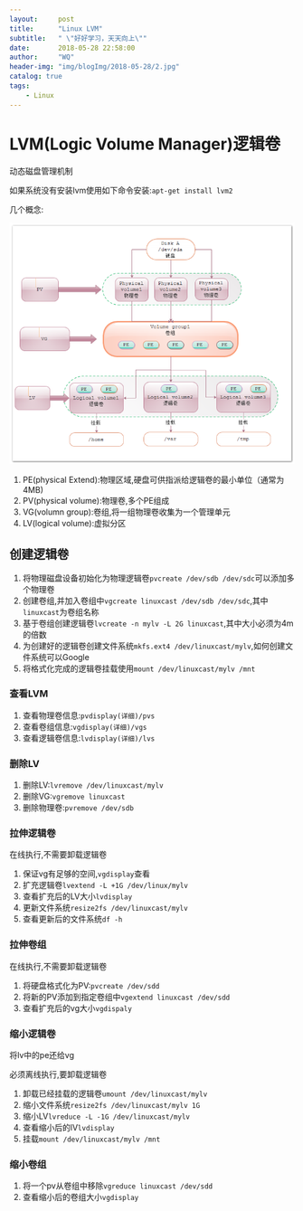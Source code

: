 ```yaml
---
layout:     post
title:      "Linux LVM"
subtitle:   " \"好好学习，天天向上\""
date:       2018-05-28 22:58:00
author:     "WQ"
header-img: "img/blogImg/2018-05-28/2.jpg"
catalog: true
tags:
    - Linux
---
```



# LVM(Logic Volume Manager)逻辑卷

动态磁盘管理机制

如果系统没有安装lvm使用如下命令安装:`apt-get install lvm2`

几个概念:

![](img/blogImg/2018-05-28/lvm1.png)



1. PE(physical Extend):物理区域,硬盘可供指派给逻辑卷的最小单位（通常为4MB)
1. PV(physical volume):物理卷,多个PE组成
1. VG(volumn group):卷组,将一组物理卷收集为一个管理单元
1. LV(logical volume):虚拟分区


## 创建逻辑卷

1. 将物理磁盘设备初始化为物理逻辑卷`pvcreate /dev/sdb /dev/sdc`可以添加多个物理卷
1. 创建卷组,并加入卷组中`vgcreate linuxcast /dev/sdb /dev/sdc`,其中`linuxcast`为卷组名称
1. 基于卷组创建逻辑卷`lvcreate -n mylv -L 2G linuxcast`,其中大小必须为4m的倍数
1. 为创建好的逻辑卷创建文件系统`mkfs.ext4 /dev/linuxcast/mylv`,如何创建文件系统可以Google
1. 将格式化完成的逻辑卷挂载使用`mount /dev/linuxcast/mylv /mnt`

### 查看LVM

1. 查看物理卷信息:`pvdisplay(详细)/pvs`
1. 查看卷组信息:`vgdisplay(详细)/vgs`
1. 查看逻辑卷信息:`lvdisplay(详细)/lvs`

### 删除LV

1. 删除LV:`lvremove /dev/linuxcast/mylv`
1. 删除VG:`vgremove linuxcast`
1. 删除物理卷:`pvremove /dev/sdb`

### 拉伸逻辑卷

在线执行,不需要卸载逻辑卷

1. 保证vg有足够的空间,`vgdisplay`查看
1. 扩充逻辑卷`lvextend -L +1G /dev/linux/mylv`
1. 查看扩充后的LV大小`lvdisplay`
1. 更新文件系统`resize2fs /dev/linuxcast/mylv`
1. 查看更新后的文件系统`df -h`

### 拉伸卷组

在线执行,不需要卸载逻辑卷

1. 将硬盘格式化为PV:`pvcreate /dev/sdd`
1. 将新的PV添加到指定卷组中`vgextend linuxcast /dev/sdd`
1. 查看扩充后的vg大小`vgdispaly`

### 缩小逻辑卷

将lv中的pe还给vg

必须离线执行,要卸载逻辑卷

1. 卸载已经挂载的逻辑卷`umount /dev/linuxcast/mylv`
1. 缩小文件系统`resize2fs /dev/linuxcast/mylv 1G`
1. 缩小LV`lvreduce -L -1G /dev/linuxcast/mylv`
1. 查看缩小后的lV`lvdisplay`
1. 挂载`mount /dev/linuxcast/mylv /mnt`

### 缩小卷组

1. 将一个pv从卷组中移除`vgreduce linuxcast /dev/sdd`
1. 查看缩小后的卷组大小`vgdisplay`




